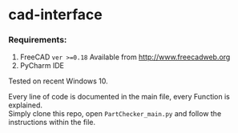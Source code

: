 # cad-interface


### Requirements:
1. FreeCAD `ver >=0.18` Available from http://www.freecadweb.org
1. PyCharm IDE


Tested on recent Windows 10.

Every line of code is documented in the main file, every Function is explained.  
Simply clone this repo, open `PartChecker_main.py` and follow the instructions within the file.

